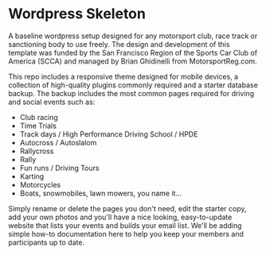 # Wordpress Skeleton

A baseline wordpress setup designed for any motorsport club, race track or sanctioning body to use freely. The design and development of this template was funded by the San Francisco Region of the Sports Car Club of America (SCCA) and managed by Brian Ghidinelli from MotorsportReg.com.

This repo includes a responsive theme designed for mobile devices, a collection of high-quality plugins commonly required and a starter database backup. The backup includes the most common pages required for driving and social events such as:

 * Club racing
 * Time Trials
 * Track days / High Performance Driving School / HPDE
 * Autocross / Autoslalom
 * Rallycross
 * Rally
 * Fun runs / Driving Tours
 * Karting
 * Motorcycles
 * Boats, snowmobiles, lawn mowers, you name it...

Simply rename or delete the pages you don't need, edit the starter copy, add your own photos and you'll have a nice looking, easy-to-update website that lists your events and builds your email list. We'll be adding simple how-to documentation here to help you keep your members and participants up to date.

